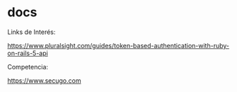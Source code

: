 # docs

Links de Interés:

https://www.pluralsight.com/guides/token-based-authentication-with-ruby-on-rails-5-api

Competencia:

https://www.secugo.com
